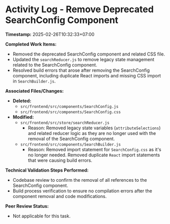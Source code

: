 # Activity Log - Remove Deprecated SearchConfig Component

**Timestamp:** 2025-02-26T10:32:33+07:00

**Completed Work Items:**

- Removed the deprecated SearchConfig component and related CSS file.
- Updated the `searchReducer.js` to remove legacy state management related to the SearchConfig component.
- Resolved build errors that arose after removing the SearchConfig component, including duplicate React imports and missing CSS import in `SearchBuilder.js`.

**Associated Files/Changes:**

- **Deleted:**
    - `src/frontend/src/components/SearchConfig.js`
    - `src/frontend/src/components/SearchConfig.css`
- **Modified:**
    - `src/frontend/src/store/searchReducer.js`
        - Reason: Removed legacy state variables (`attributeSelections`) and related reducer logic as they are no longer used with the removal of the SearchConfig component.
    - `src/frontend/src/components/SearchBuilder.js`
        - Reason: Removed import statement for `SearchConfig.css` as it's no longer needed. Removed duplicate `React` import statements that were causing build errors.

**Technical Validation Steps Performed:**

- Codebase review to confirm the removal of all references to the SearchConfig component.
- Build process verification to ensure no compilation errors after the component removal and code modifications.

**Peer Review Status:**

- Not applicable for this task.
